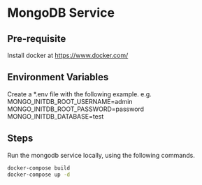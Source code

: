 # MongoDB Service

## Pre-requisite
Install docker at https://www.docker.com/

## Environment Variables
Create a *.env file with the following example.
e.g.
MONGO_INITDB_ROOT_USERNAME=admin
MONGO_INITDB_ROOT_PASSWORD=password
MONGO_INITDB_DATABASE=test

## Steps
Run the mongodb service locally, using the following commands.

```bash
docker-compose build
docker-compose up -d
```
